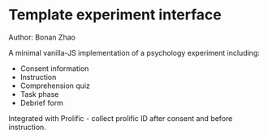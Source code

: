 # Template experiment interface

Author: Bonan Zhao

A minimal vanilla-JS implementation of a psychology experiment including:

* Consent information
* Instruction
* Comprehension quiz
* Task phase
* Debrief form

Integrated with Prolific - collect prolific ID after consent and before instruction.
